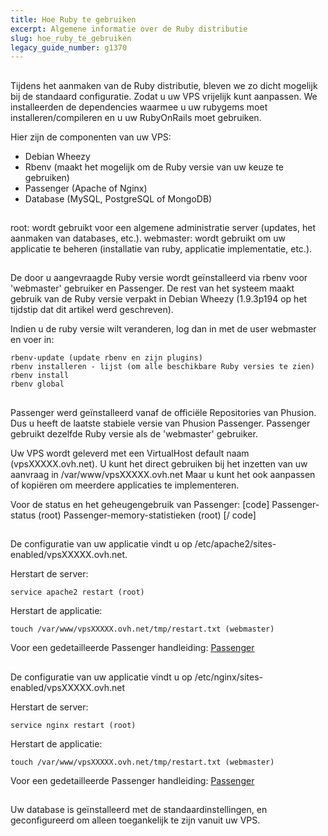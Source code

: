 ```yaml
---
title: Hoe Ruby te gebruiken
excerpt: Algemene informatie over de Ruby distributie
slug: hoe_ruby_te_gebruiken
legacy_guide_number: g1370
---
```



## 
Tijdens het aanmaken van de Ruby distributie, bleven we zo dicht mogelijk bij de standaard configuratie. Zodat u uw VPS vrijelijk kunt aanpassen.
We installeerden de dependencies waarmee u uw rubygems moet installeren/compileren en u uw RubyOnRails moet gebruiken.

Hier zijn de componenten van uw VPS:

- Debian Wheezy
- Rbenv (maakt het mogelijk om de Ruby versie van uw keuze te gebruiken)
- Passenger (Apache of Nginx)
- Database (MySQL, PostgreSQL of MongoDB)




## 
root: wordt gebruikt voor een algemene administratie server (updates, het aanmaken van databases, etc.).
webmaster: wordt gebruikt om uw applicatie te beheren (installatie van ruby, applicatie implementatie, etc.).


## 
De door u aangevraagde Ruby versie wordt geïnstalleerd via rbenv voor 'webmaster' gebruiker en Passenger. De rest van het systeem maakt gebruik van de Ruby versie verpakt in Debian Wheezy (1.9.3p194 op het tijdstip dat dit artikel werd geschreven).

Indien u de ruby versie wilt veranderen, log dan in met de user webmaster en voer in:

```
rbenv-update (update rbenv en zijn plugins)
rbenv installeren - lijst (om alle beschikbare Ruby versies te zien)
rbenv install
rbenv global
```




## 
Passenger werd geïnstalleerd vanaf de officiële Repositories van Phusion. Dus u heeft de laatste stabiele versie van Phusion Passenger. Passenger gebruikt dezelfde Ruby versie als de 'webmaster' gebruiker.

Uw VPS wordt geleverd met een VirtualHost default naam (vpsXXXXX.ovh.net).
U kunt het direct gebruiken bij het inzetten van uw aanvraag in /var/www/vpsXXXXX.ovh.net
Maar u kunt het ook aanpassen of kopiëren om meerdere applicaties te implementeren.


Voor de status en het geheugengebruik van Passenger:
[code]
Passenger-status (root)
Passenger-memory-statistieken (root)
[/ code]


## 
De configuratie van uw applicatie vindt u op /etc/apache2/sites-enabled/vpsXXXXX.ovh.net.

Herstart de server: 
```
service apache2 restart (root)
```

Herstart de applicatie: 
```
touch /var/www/vpsXXXXX.ovh.net/tmp/restart.txt (webmaster)
```


Voor een gedetailleerde Passenger handleiding: [Passenger](http://www.modrails.com/documentation/Users%20guide%20Apache.html)


## 
De configuratie van uw applicatie vindt u op /etc/nginx/sites-enabled/vpsXXXXX.ovh.net

Herstart de server: 
```
service nginx restart (root)
```

Herstart de applicatie: 
```
touch /var/www/vpsXXXXX.ovh.net/tmp/restart.txt (webmaster)
```


Voor een gedetailleerde Passenger handleiding: [Passenger](http://www.modrails.com/documentation/Users%20guide%20Nginx.html)


## 
Uw database is geïnstalleerd met de standaardinstellingen, en geconfigureerd om alleen toegankelijk te zijn vanuit uw VPS.


